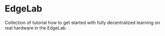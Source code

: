 # EdgeLab
Collection of tutorial how to get started with fully decentralized learning on real hardware in the EdgeLab. 
